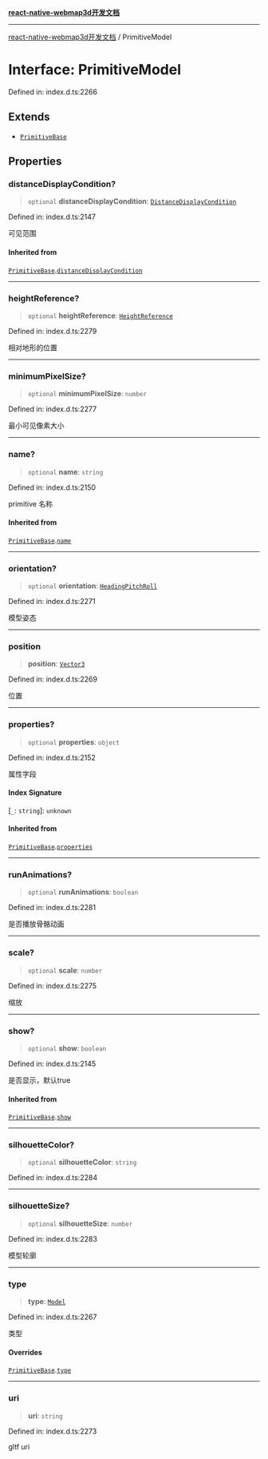 [**react-native-webmap3d开发文档**](../README.md)

***

[react-native-webmap3d开发文档](../globals.md) / PrimitiveModel

# Interface: PrimitiveModel

Defined in: index.d.ts:2266

## Extends

- [`PrimitiveBase`](PrimitiveBase.md)

## Properties

### distanceDisplayCondition?

> `optional` **distanceDisplayCondition**: [`DistanceDisplayCondition`](DistanceDisplayCondition.md)

Defined in: index.d.ts:2147

可见范围

#### Inherited from

[`PrimitiveBase`](PrimitiveBase.md).[`distanceDisplayCondition`](PrimitiveBase.md#distancedisplaycondition)

***

### heightReference?

> `optional` **heightReference**: [`HeightReference`](../enumerations/HeightReference.md)

Defined in: index.d.ts:2279

相对地形的位置

***

### minimumPixelSize?

> `optional` **minimumPixelSize**: `number`

Defined in: index.d.ts:2277

最小可见像素大小

***

### name?

> `optional` **name**: `string`

Defined in: index.d.ts:2150

primitive 名称

#### Inherited from

[`PrimitiveBase`](PrimitiveBase.md).[`name`](PrimitiveBase.md#name)

***

### orientation?

> `optional` **orientation**: [`HeadingPitchRoll`](HeadingPitchRoll.md)

Defined in: index.d.ts:2271

模型姿态

***

### position

> **position**: [`Vector3`](Vector3.md)

Defined in: index.d.ts:2269

位置

***

### properties?

> `optional` **properties**: `object`

Defined in: index.d.ts:2152

属性字段

#### Index Signature

\[`_`: `string`\]: `unknown`

#### Inherited from

[`PrimitiveBase`](PrimitiveBase.md).[`properties`](PrimitiveBase.md#properties)

***

### runAnimations?

> `optional` **runAnimations**: `boolean`

Defined in: index.d.ts:2281

是否播放骨骼动画

***

### scale?

> `optional` **scale**: `number`

Defined in: index.d.ts:2275

缩放

***

### show?

> `optional` **show**: `boolean`

Defined in: index.d.ts:2145

是否显示，默认true

#### Inherited from

[`PrimitiveBase`](PrimitiveBase.md).[`show`](PrimitiveBase.md#show)

***

### silhouetteColor?

> `optional` **silhouetteColor**: `string`

Defined in: index.d.ts:2284

***

### silhouetteSize?

> `optional` **silhouetteSize**: `number`

Defined in: index.d.ts:2283

模型轮廓

***

### type

> **type**: [`Model`](../enumerations/PrimitiveType.md#model)

Defined in: index.d.ts:2267

类型

#### Overrides

[`PrimitiveBase`](PrimitiveBase.md).[`type`](PrimitiveBase.md#type)

***

### uri

> **uri**: `string`

Defined in: index.d.ts:2273

gltf uri

